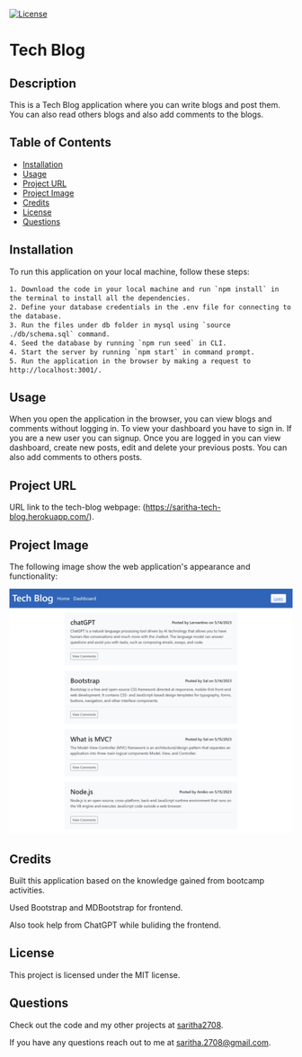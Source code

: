 
  [![License](https://img.shields.io/badge/License-MIT-yellow.svg)](https://opensource.org/licenses/MIT)
  # Tech Blog


  ## Description

  This is a Tech Blog application where you can write blogs and post them. You can also read others blogs and also add comments to the blogs.  

  ## Table of Contents

  * [Installation](#installation)
  * [Usage](#usage)
  * [Project URL](#project-url)
  * [Project Image](#project-image)
  * [Credits](#credits)
  * [License](#license)
  * [Questions](#questions)
  
  ## Installation

  To run this application on your local machine, follow these steps:

    1. Download the code in your local machine and run `npm install` in the terminal to install all the dependencies.
    2. Define your database credentials in the .env file for connecting to the database.
    3. Run the files under db folder in mysql using `source ./db/schema.sql` command.
    4. Seed the database by running `npm run seed` in CLI.
    4. Start the server by running `npm start` in command prompt.
    5. Run the application in the browser by making a request to http://localhost:3001/.  

  ## Usage

  When you open the application in the browser, you can view blogs and comments without logging in. To view your dashboard you have to sign in. If you are a new user you can signup. Once you are logged in you can view dashboard, create new posts, edit and delete your previous posts. You can also add comments to others posts.
  

  ## Project URL

  URL link to the tech-blog webpage:
  (https://saritha-tech-blog.herokuapp.com/).


  ## Project Image
  
  The following image show the web application's appearance and functionality:

  ![Contains links to Home, Dashboard and Login in the navbar. The blogs are rendered on the homepage](./public/images/tech-blog.png)

  ## Credits

  Built this application based on the knowledge gained from bootcamp activities.

  Used Bootstrap and MDBootstrap for frontend.

  Also took help from ChatGPT while buliding the frontend. 


  ## License

  This project is licensed under the MIT license.

  ## Questions

   Check out the code and my other projects at [saritha2708](https://github.com/saritha2708).
   
   If you have any questions reach out to me at [saritha.2708@gmail.com](mailto:saritha.2708@gmail.com).

  